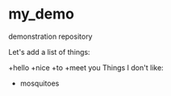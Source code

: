 # my_demo
demonstration repository



Let's add a list of things:

+hello
+nice
+to
+meet you
Things I don't like:
+ mosquitoes
